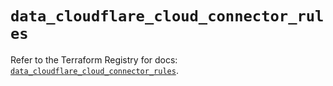 # `data_cloudflare_cloud_connector_rules`

Refer to the Terraform Registry for docs: [`data_cloudflare_cloud_connector_rules`](https://registry.terraform.io/providers/cloudflare/cloudflare/5.10.1/docs/data-sources/cloud_connector_rules).
